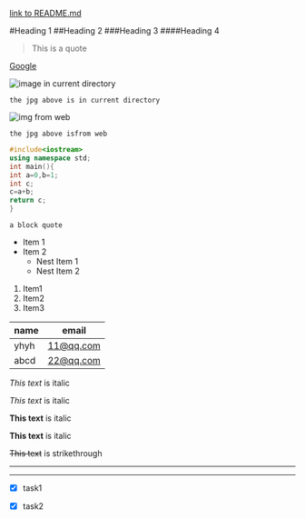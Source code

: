 [link to README.md](./README.md)
<!--Headings-->
#Heading 1
##Heading 2
###Heading 3
####Heading 4
<!--Blockquote-->

> This  is a quote

<!--Link-->

[Google](http://www.google.cn/)

![image in current directory](./scene.jpg)
```
the jpg above is in current directory
```
![img from web](https://gimg2.baidu.com/image_search/src=http%3A%2F%2Fyouimg1.c-ctrip.com%2Ftarget%2Ftg%2F035%2F063%2F726%2F3ea4031f045945e1843ae5156749d64c.jpg&refer=http%3A%2F%2Fyouimg1.c-ctrip.com&app=2002&size=f9999,10000&q=a80&n=0&g=0n&fmt=jpeg?sec=1622026993&t=b17529fd35945402aeb6f4b3a2ccc7ec)
```
the jpg above isfrom web
```
<!--code block-->
```c++
#include<iostream>
using namespace std;
int main(){
int a=0,b=1;
int c;
c=a+b;
return c;
}
```

`a block quote`
* Item 1
* Item 2
  * Nest Item 1
  * Nest Item 2


1. Item1
2. Item2
3. Item3

<!--table-->
| name      | email     |  
| -----   | ------ |  
| yhyh     | 11@qq.com |  
| abcd      | 22@qq.com|

<!--Italics-->

*This text* is italic

_This text_ is italic


<!--Strong-->

**This text** is italic

__This text__ is italic

<!--strkethrough-->

~~This text~~ is strikethrough

<!-- Horizontal Rule-->

---

___

<!--task list-->
* [x] task1
* [x] task2





